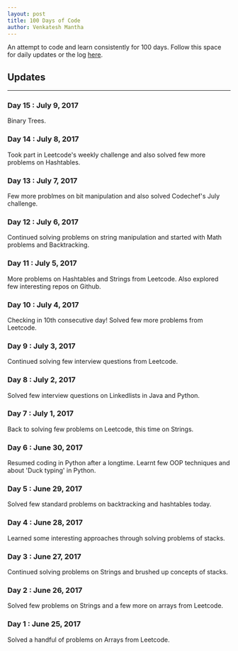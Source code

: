 ```yaml
--- 
layout: post
title: 100 Days of Code
author: Venkatesh Mantha
---
```


An attempt to code and learn consistently for 100 days. Follow this space for daily updates or the log [here](https://github.com/venkateshmantha/100-days-of-code/blob/master/log.md).

## Updates 
-----
### Day 15 : July 9, 2017

Binary Trees.

### Day 14 : July 8, 2017

Took part in Leetcode's weekly challenge and also solved few more problems on Hashtables.

### Day 13 : July 7, 2017

Few more problmes on bit manipulation and also solved Codechef's July challenge.

### Day 12 : July 6, 2017

Continued solving problems on string manipulation and started with Math problems and Backtracking.

### Day 11 : July 5, 2017

More problems on Hashtables and Strings from Leetcode. Also explored few interesting repos on Github.

### Day 10 : July 4, 2017

Checking in 10th consecutive day! Solved few more problems from Leetcode.

### Day 9 : July 3, 2017

Continued solving few interview questions from Leetcode.

### Day 8 : July 2, 2017

Solved few interview questions on Linkedlists in Java and Python.

### Day 7 : July 1, 2017

Back to solving few problems on Leetcode, this time on Strings.

### Day 6 : June 30, 2017

Resumed coding in Python after a longtime. Learnt few OOP techniques and about 'Duck typing' in Python.

### Day 5 : June 29, 2017

Solved few standard problems on backtracking and hashtables today.

### Day 4 : June 28, 2017

Learned some interesting approaches through solving problems of stacks.

### Day 3 : June 27, 2017

Continued solving problems on Strings and brushed up concepts of stacks.

### Day 2 : June 26, 2017

Solved few problems on Strings and a few more on arrays from Leetcode.

### Day 1 : June 25, 2017

Solved a handful of problems on Arrays from Leetcode.
